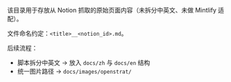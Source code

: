 该目录用于存放从 Notion 抓取的原始页面内容（未拆分中英文、未做 Mintlify 适配）。

文件命名约定：`<title>__<notion_id>.md`。

后续流程：
- 脚本拆分中英文 → 放入 `docs/zh` 与 `docs/en` 结构
- 统一图片路径 → `docs/images/openstrat/`

